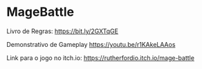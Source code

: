 # MageBattle

Livro de Regras:
https://bit.ly/2GXTqGE

Demonstrativo de Gameplay
https://youtu.be/r1KAkeLAAos

Link para o jogo no itch.io:
https://rutherfordio.itch.io/mage-battle
